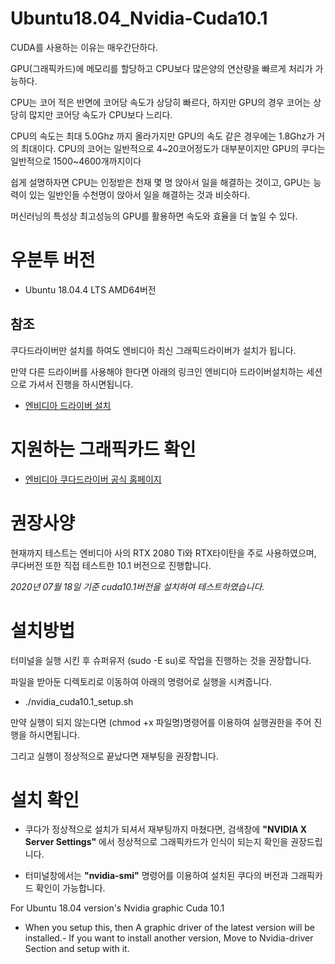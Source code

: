 # Ubuntu18.04_Nvidia-Cuda10.1

CUDA를 사용하는 이유는 매우간단하다.

GPU(그래픽카드)에 메모리를 할당하고 CPU보다 많은양의 연산량을 빠르게 처리가 가능하다.

CPU는 코어 적은 반면에 코어당 속도가 상당히 빠르다, 하지만 GPU의 경우 코어는 상당히 많지만 코어당 속도가 CPU보다 느리다.

CPU의 속도는 최대 5.0Ghz 까지 올라가지만 GPU의 속도 같은 경우에는 1.8Ghz가 거의 최대이다.
CPU의 코어는 일반적으로 4~20코어정도가 대부분이지만 GPU의 쿠다는 일반적으로 1500~4600개까지이다

쉽게 설명하자면 CPU는 인정받은 천재 몇 명 앉아서 일을 해결하는 것이고, GPU는 능력이 있는 일반인들 수천명이 앉아서 일을 해결하는 것과 비슷하다.

머신러닝의 특성상 최고성능의 GPU를 활용하면 속도와 효율을 더 높일 수 있다.


# 우분투 버전
- Ubuntu 18.04.4 LTS AMD64버전

## 참조
쿠다드라이버만 설치를 하여도 엔비디아 최신 그래픽드라이버가 설치가 됩니다.

만약 다른 드라이버를 사용해야 한다면 아래의 링크인 엔비디아 드라이버설치하는 세션으로 가셔서 진행을 하시면됩니다.
- [엔비디아 드라이버 설치](https://github.com/DeepAbyss-s/Ubuntu18.04_Nvidia-driver)

# 지원하는 그래픽카드 확인
- [엔비디아 쿠다드라이버 공식 홈페이지](https://developer.nvidia.com/cuda-gpus)

# 권장사양
현재까지 테스트는 엔비디아 사의 RTX 2080 Ti와 RTX타이탄을 주로 사용하였으며, 쿠다버전 또한 직접 테스트한 10.1 버전으로 진행합니다.

_2020년 07월 18일 기준 cuda10.1버전을 설치하여 테스트하였습니다._

# 설치방법
터미널을 실행 시킨 후 슈퍼유저 (sudo -E su)로 작업을 진행하는 것을 권장합니다.


파일을 받아둔 디렉토리로 이동하여 아래의 명령어로 실행을 시켜줍니다.

- ./nvidia_cuda10.1_setup.sh

만약 실행이 되지 않는다면 (chmod +x 파일명)명령어를 이용하여 실행권한을 주어 진행을 하시면됩니다.

그리고 실행이 정상적으로 끝났다면 재부팅을 권장합니다.

# 설치 확인
- 쿠다가 정상적으로 설치가 되셔서 재부팅까지 마쳤다면, 검색창에 **"NVIDIA X Server Settings"** 에서 정상적으로 그래픽카드가 인식이 되는지 확인을 권장드립니다.

- 터미널창에서는 **"nvidia-smi"** 명령어를 이용하여 설치된 쿠다의 버전과 그래픽카드 확인이 가능합니다.



For Ubuntu 18.04 version's Nvidia graphic Cuda 10.1

- When you setup this, then A graphic driver of the latest version will be installed.-
If you want to install another version, Move to Nvidia-driver Section and setup with it.
